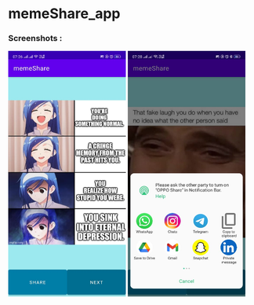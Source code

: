 # memeShare_app
### Screenshots :

<img src="https://github.com/Tanushree-coder/memeShare_app/blob/master/App/memeShare/memeShare1.jpeg" width="240" height="500">
<img src="https://github.com/Tanushree-coder/memeShare_app/blob/master/App/memeShare/memeShare2.jpeg" width="240" height="500">
